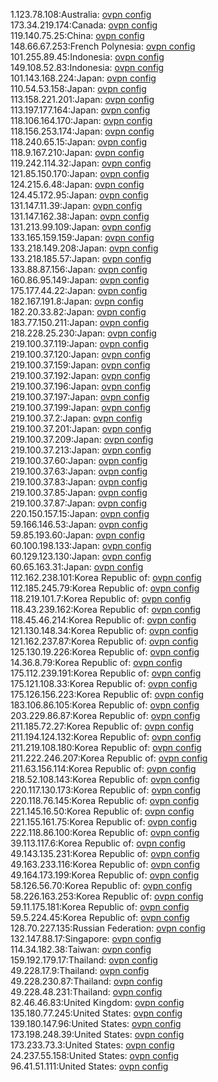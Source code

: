 1.123.78.108:Australia: [ovpn config](vpn/1_123_78_108.ovpn)  
173.34.219.174:Canada: [ovpn config](vpn/173_34_219_174.ovpn)  
119.140.75.25:China: [ovpn config](vpn/119_140_75_25.ovpn)  
148.66.67.253:French Polynesia: [ovpn config](vpn/148_66_67_253.ovpn)  
101.255.89.45:Indonesia: [ovpn config](vpn/101_255_89_45.ovpn)  
149.108.52.83:Indonesia: [ovpn config](vpn/149_108_52_83.ovpn)  
101.143.168.224:Japan: [ovpn config](vpn/101_143_168_224.ovpn)  
110.54.53.158:Japan: [ovpn config](vpn/110_54_53_158.ovpn)  
113.158.221.201:Japan: [ovpn config](vpn/113_158_221_201.ovpn)  
113.197.177.164:Japan: [ovpn config](vpn/113_197_177_164.ovpn)  
118.106.164.170:Japan: [ovpn config](vpn/118_106_164_170.ovpn)  
118.156.253.174:Japan: [ovpn config](vpn/118_156_253_174.ovpn)  
118.240.65.15:Japan: [ovpn config](vpn/118_240_65_15.ovpn)  
118.9.167.210:Japan: [ovpn config](vpn/118_9_167_210.ovpn)  
119.242.114.32:Japan: [ovpn config](vpn/119_242_114_32.ovpn)  
121.85.150.170:Japan: [ovpn config](vpn/121_85_150_170.ovpn)  
124.215.6.48:Japan: [ovpn config](vpn/124_215_6_48.ovpn)  
124.45.172.95:Japan: [ovpn config](vpn/124_45_172_95.ovpn)  
131.147.11.39:Japan: [ovpn config](vpn/131_147_11_39.ovpn)  
131.147.162.38:Japan: [ovpn config](vpn/131_147_162_38.ovpn)  
131.213.99.109:Japan: [ovpn config](vpn/131_213_99_109.ovpn)  
133.165.159.159:Japan: [ovpn config](vpn/133_165_159_159.ovpn)  
133.218.149.208:Japan: [ovpn config](vpn/133_218_149_208.ovpn)  
133.218.185.57:Japan: [ovpn config](vpn/133_218_185_57.ovpn)  
133.88.87.156:Japan: [ovpn config](vpn/133_88_87_156.ovpn)  
160.86.95.149:Japan: [ovpn config](vpn/160_86_95_149.ovpn)  
175.177.44.22:Japan: [ovpn config](vpn/175_177_44_22.ovpn)  
182.167.191.8:Japan: [ovpn config](vpn/182_167_191_8.ovpn)  
182.20.33.82:Japan: [ovpn config](vpn/182_20_33_82.ovpn)  
183.77.150.211:Japan: [ovpn config](vpn/183_77_150_211.ovpn)  
218.228.25.230:Japan: [ovpn config](vpn/218_228_25_230.ovpn)  
219.100.37.119:Japan: [ovpn config](vpn/219_100_37_119.ovpn)  
219.100.37.120:Japan: [ovpn config](vpn/219_100_37_120.ovpn)  
219.100.37.159:Japan: [ovpn config](vpn/219_100_37_159.ovpn)  
219.100.37.192:Japan: [ovpn config](vpn/219_100_37_192.ovpn)  
219.100.37.196:Japan: [ovpn config](vpn/219_100_37_196.ovpn)  
219.100.37.197:Japan: [ovpn config](vpn/219_100_37_197.ovpn)  
219.100.37.199:Japan: [ovpn config](vpn/219_100_37_199.ovpn)  
219.100.37.2:Japan: [ovpn config](vpn/219_100_37_2.ovpn)  
219.100.37.201:Japan: [ovpn config](vpn/219_100_37_201.ovpn)  
219.100.37.209:Japan: [ovpn config](vpn/219_100_37_209.ovpn)  
219.100.37.213:Japan: [ovpn config](vpn/219_100_37_213.ovpn)  
219.100.37.60:Japan: [ovpn config](vpn/219_100_37_60.ovpn)  
219.100.37.63:Japan: [ovpn config](vpn/219_100_37_63.ovpn)  
219.100.37.83:Japan: [ovpn config](vpn/219_100_37_83.ovpn)  
219.100.37.85:Japan: [ovpn config](vpn/219_100_37_85.ovpn)  
219.100.37.87:Japan: [ovpn config](vpn/219_100_37_87.ovpn)  
220.150.157.15:Japan: [ovpn config](vpn/220_150_157_15.ovpn)  
59.166.146.53:Japan: [ovpn config](vpn/59_166_146_53.ovpn)  
59.85.193.60:Japan: [ovpn config](vpn/59_85_193_60.ovpn)  
60.100.198.133:Japan: [ovpn config](vpn/60_100_198_133.ovpn)  
60.129.123.130:Japan: [ovpn config](vpn/60_129_123_130.ovpn)  
60.65.163.31:Japan: [ovpn config](vpn/60_65_163_31.ovpn)  
112.162.238.101:Korea Republic of: [ovpn config](vpn/112_162_238_101.ovpn)  
112.185.245.79:Korea Republic of: [ovpn config](vpn/112_185_245_79.ovpn)  
118.219.101.7:Korea Republic of: [ovpn config](vpn/118_219_101_7.ovpn)  
118.43.239.162:Korea Republic of: [ovpn config](vpn/118_43_239_162.ovpn)  
118.45.46.214:Korea Republic of: [ovpn config](vpn/118_45_46_214.ovpn)  
121.130.148.34:Korea Republic of: [ovpn config](vpn/121_130_148_34.ovpn)  
121.162.237.87:Korea Republic of: [ovpn config](vpn/121_162_237_87.ovpn)  
125.130.19.226:Korea Republic of: [ovpn config](vpn/125_130_19_226.ovpn)  
14.36.8.79:Korea Republic of: [ovpn config](vpn/14_36_8_79.ovpn)  
175.112.239.191:Korea Republic of: [ovpn config](vpn/175_112_239_191.ovpn)  
175.121.108.33:Korea Republic of: [ovpn config](vpn/175_121_108_33.ovpn)  
175.126.156.223:Korea Republic of: [ovpn config](vpn/175_126_156_223.ovpn)  
183.106.86.105:Korea Republic of: [ovpn config](vpn/183_106_86_105.ovpn)  
203.229.86.87:Korea Republic of: [ovpn config](vpn/203_229_86_87.ovpn)  
211.185.72.27:Korea Republic of: [ovpn config](vpn/211_185_72_27.ovpn)  
211.194.124.132:Korea Republic of: [ovpn config](vpn/211_194_124_132.ovpn)  
211.219.108.180:Korea Republic of: [ovpn config](vpn/211_219_108_180.ovpn)  
211.222.246.207:Korea Republic of: [ovpn config](vpn/211_222_246_207.ovpn)  
211.63.156.114:Korea Republic of: [ovpn config](vpn/211_63_156_114.ovpn)  
218.52.108.143:Korea Republic of: [ovpn config](vpn/218_52_108_143.ovpn)  
220.117.130.173:Korea Republic of: [ovpn config](vpn/220_117_130_173.ovpn)  
220.118.76.145:Korea Republic of: [ovpn config](vpn/220_118_76_145.ovpn)  
221.145.16.50:Korea Republic of: [ovpn config](vpn/221_145_16_50.ovpn)  
221.155.161.75:Korea Republic of: [ovpn config](vpn/221_155_161_75.ovpn)  
222.118.86.100:Korea Republic of: [ovpn config](vpn/222_118_86_100.ovpn)  
39.113.117.6:Korea Republic of: [ovpn config](vpn/39_113_117_6.ovpn)  
49.143.135.231:Korea Republic of: [ovpn config](vpn/49_143_135_231.ovpn)  
49.163.233.116:Korea Republic of: [ovpn config](vpn/49_163_233_116.ovpn)  
49.164.173.199:Korea Republic of: [ovpn config](vpn/49_164_173_199.ovpn)  
58.126.56.70:Korea Republic of: [ovpn config](vpn/58_126_56_70.ovpn)  
58.226.163.253:Korea Republic of: [ovpn config](vpn/58_226_163_253.ovpn)  
59.11.175.181:Korea Republic of: [ovpn config](vpn/59_11_175_181.ovpn)  
59.5.224.45:Korea Republic of: [ovpn config](vpn/59_5_224_45.ovpn)  
128.70.227.135:Russian Federation: [ovpn config](vpn/128_70_227_135.ovpn)  
132.147.88.17:Singapore: [ovpn config](vpn/132_147_88_17.ovpn)  
114.34.182.38:Taiwan: [ovpn config](vpn/114_34_182_38.ovpn)  
159.192.179.17:Thailand: [ovpn config](vpn/159_192_179_17.ovpn)  
49.228.17.9:Thailand: [ovpn config](vpn/49_228_17_9.ovpn)  
49.228.230.87:Thailand: [ovpn config](vpn/49_228_230_87.ovpn)  
49.228.48.231:Thailand: [ovpn config](vpn/49_228_48_231.ovpn)  
82.46.46.83:United Kingdom: [ovpn config](vpn/82_46_46_83.ovpn)  
135.180.77.245:United States: [ovpn config](vpn/135_180_77_245.ovpn)  
139.180.147.96:United States: [ovpn config](vpn/139_180_147_96.ovpn)  
173.198.248.39:United States: [ovpn config](vpn/173_198_248_39.ovpn)  
173.233.73.3:United States: [ovpn config](vpn/173_233_73_3.ovpn)  
24.237.55.158:United States: [ovpn config](vpn/24_237_55_158.ovpn)  
96.41.51.111:United States: [ovpn config](vpn/96_41_51_111.ovpn)  
